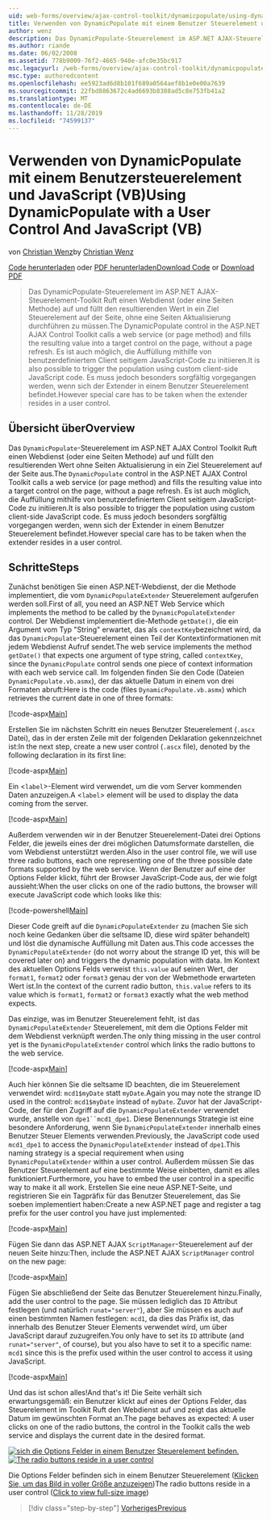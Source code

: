 ```yaml
---
uid: web-forms/overview/ajax-control-toolkit/dynamicpopulate/using-dynamicpopulate-with-a-user-control-and-javascript-vb
title: Verwenden von DynamicPopulate mit einem Benutzer Steuerelement und JavaScript (VB) | Microsoft-Dokumentation
author: wenz
description: Das DynamicPopulate-Steuerelement im ASP.NET AJAX-Steuerelement-Toolkit Ruft einen Webdienst (oder eine Seiten Methode) auf und füllt den resultierenden Wert in ein Ziel Steuerelement unter t...
ms.author: riande
ms.date: 06/02/2008
ms.assetid: 778b9009-76f2-4665-940e-afc0e35bc917
msc.legacyurl: /web-forms/overview/ajax-control-toolkit/dynamicpopulate/using-dynamicpopulate-with-a-user-control-and-javascript-vb
msc.type: authoredcontent
ms.openlocfilehash: ee5923ad6d8b101f689a0564aef8b1e0e00a7639
ms.sourcegitcommit: 22fbd8863672c4ad6693b8388ad5c8e753fb41a2
ms.translationtype: MT
ms.contentlocale: de-DE
ms.lasthandoff: 11/28/2019
ms.locfileid: "74599137"
---
```

# <a name="using-dynamicpopulate-with-a-user-control-and-javascript-vb"></a><span data-ttu-id="995c1-103">Verwenden von DynamicPopulate mit einem Benutzersteuerelement und JavaScript (VB)</span><span class="sxs-lookup"><span data-stu-id="995c1-103">Using DynamicPopulate with a User Control And JavaScript (VB)</span></span>

<span data-ttu-id="995c1-104">von [Christian Wenz](https://github.com/wenz)</span><span class="sxs-lookup"><span data-stu-id="995c1-104">by [Christian Wenz](https://github.com/wenz)</span></span>

<span data-ttu-id="995c1-105">[Code herunterladen](https://download.microsoft.com/download/d/8/f/d8f2f6f9-1b7c-46ad-9252-e1fc81bdea3e/dynamicpopulate2.vb.zip) oder [PDF herunterladen](https://download.microsoft.com/download/b/6/a/b6ae89ee-df69-4c87-9bfb-ad1eb2b23373/dynamicpopulate2VB.pdf)</span><span class="sxs-lookup"><span data-stu-id="995c1-105">[Download Code](https://download.microsoft.com/download/d/8/f/d8f2f6f9-1b7c-46ad-9252-e1fc81bdea3e/dynamicpopulate2.vb.zip) or [Download PDF](https://download.microsoft.com/download/b/6/a/b6ae89ee-df69-4c87-9bfb-ad1eb2b23373/dynamicpopulate2VB.pdf)</span></span>

> <span data-ttu-id="995c1-106">Das DynamicPopulate-Steuerelement im ASP.NET AJAX-Steuerelement-Toolkit Ruft einen Webdienst (oder eine Seiten Methode) auf und füllt den resultierenden Wert in ein Ziel Steuerelement auf der Seite, ohne eine Seiten Aktualisierung durchführen zu müssen.</span><span class="sxs-lookup"><span data-stu-id="995c1-106">The DynamicPopulate control in the ASP.NET AJAX Control Toolkit calls a web service (or page method) and fills the resulting value into a target control on the page, without a page refresh.</span></span> <span data-ttu-id="995c1-107">Es ist auch möglich, die Auffüllung mithilfe von benutzerdefiniertem Client seitigem JavaScript-Code zu initiieren.</span><span class="sxs-lookup"><span data-stu-id="995c1-107">It is also possible to trigger the population using custom client-side JavaScript code.</span></span> <span data-ttu-id="995c1-108">Es muss jedoch besonders sorgfältig vorgegangen werden, wenn sich der Extender in einem Benutzer Steuerelement befindet.</span><span class="sxs-lookup"><span data-stu-id="995c1-108">However special care has to be taken when the extender resides in a user control.</span></span>

## <a name="overview"></a><span data-ttu-id="995c1-109">Übersicht über</span><span class="sxs-lookup"><span data-stu-id="995c1-109">Overview</span></span>

<span data-ttu-id="995c1-110">Das `DynamicPopulate`-Steuerelement im ASP.NET AJAX Control Toolkit Ruft einen Webdienst (oder eine Seiten Methode) auf und füllt den resultierenden Wert ohne Seiten Aktualisierung in ein Ziel Steuerelement auf der Seite aus.</span><span class="sxs-lookup"><span data-stu-id="995c1-110">The `DynamicPopulate` control in the ASP.NET AJAX Control Toolkit calls a web service (or page method) and fills the resulting value into a target control on the page, without a page refresh.</span></span> <span data-ttu-id="995c1-111">Es ist auch möglich, die Auffüllung mithilfe von benutzerdefiniertem Client seitigem JavaScript-Code zu initiieren.</span><span class="sxs-lookup"><span data-stu-id="995c1-111">It is also possible to trigger the population using custom client-side JavaScript code.</span></span> <span data-ttu-id="995c1-112">Es muss jedoch besonders sorgfältig vorgegangen werden, wenn sich der Extender in einem Benutzer Steuerelement befindet.</span><span class="sxs-lookup"><span data-stu-id="995c1-112">However special care has to be taken when the extender resides in a user control.</span></span>

## <a name="steps"></a><span data-ttu-id="995c1-113">Schritte</span><span class="sxs-lookup"><span data-stu-id="995c1-113">Steps</span></span>

<span data-ttu-id="995c1-114">Zunächst benötigen Sie einen ASP.NET-Webdienst, der die Methode implementiert, die vom `DynamicPopulateExtender` Steuerelement aufgerufen werden soll.</span><span class="sxs-lookup"><span data-stu-id="995c1-114">First of all, you need an ASP.NET Web Service which implements the method to be called by the `DynamicPopulateExtender` control.</span></span> <span data-ttu-id="995c1-115">Der Webdienst implementiert die-Methode `getDate()`, die ein Argument vom Typ "String" erwartet, das als `contextKey`bezeichnet wird, da das `DynamicPopulate`-Steuerelement einen Teil der Kontextinformationen mit jedem Webdienst Aufruf sendet.</span><span class="sxs-lookup"><span data-stu-id="995c1-115">The web service implements the method `getDate()` that expects one argument of type string, called `contextKey`, since the `DynamicPopulate` control sends one piece of context information with each web service call.</span></span> <span data-ttu-id="995c1-116">Im folgenden finden Sie den Code (Dateien `DynamicPopulate.vb.asmx`), der das aktuelle Datum in einem von drei Formaten abruft:</span><span class="sxs-lookup"><span data-stu-id="995c1-116">Here is the code (files `DynamicPopulate.vb.asmx`) which retrieves the current date in one of three formats:</span></span>

[!code-aspx[Main](using-dynamicpopulate-with-a-user-control-and-javascript-vb/samples/sample1.aspx)]

<span data-ttu-id="995c1-117">Erstellen Sie im nächsten Schritt ein neues Benutzer Steuerelement (`.ascx` Datei), das in der ersten Zeile mit der folgenden Deklaration gekennzeichnet ist:</span><span class="sxs-lookup"><span data-stu-id="995c1-117">In the next step, create a new user control (`.ascx` file), denoted by the following declaration in its first line:</span></span>

[!code-aspx[Main](using-dynamicpopulate-with-a-user-control-and-javascript-vb/samples/sample2.aspx)]

<span data-ttu-id="995c1-118">Ein &lt;`label`&gt;-Element wird verwendet, um die vom Server kommenden Daten anzuzeigen.</span><span class="sxs-lookup"><span data-stu-id="995c1-118">A &lt;`label`&gt; element will be used to display the data coming from the server.</span></span>

[!code-aspx[Main](using-dynamicpopulate-with-a-user-control-and-javascript-vb/samples/sample3.aspx)]

<span data-ttu-id="995c1-119">Außerdem verwenden wir in der Benutzer Steuerelement-Datei drei Options Felder, die jeweils eines der drei möglichen Datumsformate darstellen, die vom Webdienst unterstützt werden.</span><span class="sxs-lookup"><span data-stu-id="995c1-119">Also in the user control file, we will use three radio buttons, each one representing one of the three possible date formats supported by the web service.</span></span> <span data-ttu-id="995c1-120">Wenn der Benutzer auf eine der Options Felder klickt, führt der Browser JavaScript-Code aus, der wie folgt aussieht:</span><span class="sxs-lookup"><span data-stu-id="995c1-120">When the user clicks on one of the radio buttons, the browser will execute JavaScript code which looks like this:</span></span>

[!code-powershell[Main](using-dynamicpopulate-with-a-user-control-and-javascript-vb/samples/sample4.ps1)]

<span data-ttu-id="995c1-121">Dieser Code greift auf die `DynamicPopulateExtender` zu (machen Sie sich noch keine Gedanken über die seltsame ID, diese wird später behandelt) und löst die dynamische Auffüllung mit Daten aus.</span><span class="sxs-lookup"><span data-stu-id="995c1-121">This code accesses the `DynamicPopulateExtender` (do not worry about the strange ID yet, this will be covered later on) and triggers the dynamic population with data.</span></span> <span data-ttu-id="995c1-122">Im Kontext des aktuellen Options Felds verweist `this.value` auf seinen Wert, der `format1`, `format2` oder `format3` genau der von der Webmethode erwarteten Wert ist.</span><span class="sxs-lookup"><span data-stu-id="995c1-122">In the context of the current radio button, `this.value` refers to its value which is `format1`, `format2` or `format3` exactly what the web method expects.</span></span>

<span data-ttu-id="995c1-123">Das einzige, was im Benutzer Steuerelement fehlt, ist das `DynamicPopulateExtender` Steuerelement, mit dem die Options Felder mit dem Webdienst verknüpft werden.</span><span class="sxs-lookup"><span data-stu-id="995c1-123">The only thing missing in the user control yet is the `DynamicPopulateExtender` control which links the radio buttons to the web service.</span></span>

[!code-aspx[Main](using-dynamicpopulate-with-a-user-control-and-javascript-vb/samples/sample5.aspx)]

<span data-ttu-id="995c1-124">Auch hier können Sie die seltsame ID beachten, die im Steuerelement verwendet wird: `mcd1$myDate` statt `myDate`.</span><span class="sxs-lookup"><span data-stu-id="995c1-124">Again you may note the strange ID used in the control: `mcd1$myDate` instead of `myDate`.</span></span> <span data-ttu-id="995c1-125">Zuvor hat der JavaScript-Code, der für den Zugriff auf die `DynamicPopulateExtender` verwendet wurde, anstelle von `dpe1``mcd1_dpe1`. Diese Benennungs Strategie ist eine besondere Anforderung, wenn Sie `DynamicPopulateExtender` innerhalb eines Benutzer Steuer Elements verwenden.</span><span class="sxs-lookup"><span data-stu-id="995c1-125">Previously, the JavaScript code used `mcd1_dpe1` to access the `DynamicPopulateExtender` instead of `dpe1`.This naming strategy is a special requirement when using `DynamicPopulateExtender` within a user control.</span></span> <span data-ttu-id="995c1-126">Außerdem müssen Sie das Benutzer Steuerelement auf eine bestimmte Weise einbetten, damit es alles funktioniert.</span><span class="sxs-lookup"><span data-stu-id="995c1-126">Furthermore, you have to embed the user control in a specific way to make it all work.</span></span> <span data-ttu-id="995c1-127">Erstellen Sie eine neue ASP.NET-Seite, und registrieren Sie ein Tagpräfix für das Benutzer Steuerelement, das Sie soeben implementiert haben:</span><span class="sxs-lookup"><span data-stu-id="995c1-127">Create a new ASP.NET page and register a tag prefix for the user control you have just implemented:</span></span>

[!code-aspx[Main](using-dynamicpopulate-with-a-user-control-and-javascript-vb/samples/sample6.aspx)]

<span data-ttu-id="995c1-128">Fügen Sie dann das ASP.NET AJAX `ScriptManager`-Steuerelement auf der neuen Seite hinzu:</span><span class="sxs-lookup"><span data-stu-id="995c1-128">Then, include the ASP.NET AJAX `ScriptManager` control on the new page:</span></span>

[!code-aspx[Main](using-dynamicpopulate-with-a-user-control-and-javascript-vb/samples/sample7.aspx)]

<span data-ttu-id="995c1-129">Fügen Sie abschließend der Seite das Benutzer Steuerelement hinzu.</span><span class="sxs-lookup"><span data-stu-id="995c1-129">Finally, add the user control to the page.</span></span> <span data-ttu-id="995c1-130">Sie müssen lediglich das `ID` Attribut festlegen (und natürlich `runat="server"`), aber Sie müssen es auch auf einen bestimmten Namen festlegen: `mcd1`, da dies das Präfix ist, das innerhalb des Benutzer Steuer Elements verwendet wird, um über JavaScript darauf zuzugreifen.</span><span class="sxs-lookup"><span data-stu-id="995c1-130">You only have to set its `ID` attribute (and `runat="server"`, of course), but you also have to set it to a specific name: `mcd1` since this is the prefix used within the user control to access it using JavaScript.</span></span>

[!code-aspx[Main](using-dynamicpopulate-with-a-user-control-and-javascript-vb/samples/sample8.aspx)]

<span data-ttu-id="995c1-131">Und das ist schon alles!</span><span class="sxs-lookup"><span data-stu-id="995c1-131">And that's it!</span></span> <span data-ttu-id="995c1-132">Die Seite verhält sich erwartungsgemäß: ein Benutzer klickt auf eines der Options Felder, das Steuerelement im Toolkit Ruft den Webdienst auf und zeigt das aktuelle Datum im gewünschten Format an.</span><span class="sxs-lookup"><span data-stu-id="995c1-132">The page behaves as expected: A user clicks on one of the radio buttons, the control in the Toolkit calls the web service and displays the current date in the desired format.</span></span>

<span data-ttu-id="995c1-133">[![sich die Options Felder in einem Benutzer Steuerelement befinden.](using-dynamicpopulate-with-a-user-control-and-javascript-vb/_static/image2.png)](using-dynamicpopulate-with-a-user-control-and-javascript-vb/_static/image1.png)</span><span class="sxs-lookup"><span data-stu-id="995c1-133">[![The radio buttons reside in a user control](using-dynamicpopulate-with-a-user-control-and-javascript-vb/_static/image2.png)](using-dynamicpopulate-with-a-user-control-and-javascript-vb/_static/image1.png)</span></span>

<span data-ttu-id="995c1-134">Die Options Felder befinden sich in einem Benutzer Steuerelement ([Klicken Sie, um das Bild in voller Größe anzuzeigen](using-dynamicpopulate-with-a-user-control-and-javascript-vb/_static/image3.png))</span><span class="sxs-lookup"><span data-stu-id="995c1-134">The radio buttons reside in a user control ([Click to view full-size image](using-dynamicpopulate-with-a-user-control-and-javascript-vb/_static/image3.png))</span></span>

> [!div class="step-by-step"]
> [<span data-ttu-id="995c1-135">Vorheriges</span><span class="sxs-lookup"><span data-stu-id="995c1-135">Previous</span></span>](dynamically-populating-a-control-using-javascript-code-vb.md)
